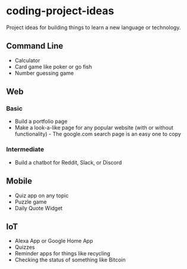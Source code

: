 # coding-project-ideas
Project ideas for building things to learn a new language or technology.

## Command Line

* Calculator
* Card game like poker or go fish
* Number guessing game

## Web

### Basic

* Build a portfolio page
* Make a look-a-like page for any popular website (with or without functionality) - The google.com search page is an easy one to copy

### Intermediate

* Build a chatbot for Reddit, Slack, or Discord

## Mobile

* Quiz app on any topic
* Puzzle game
* Daily Quote Widget

## IoT

* Alexa App or Google Home App
* Quizzes
* Reminder apps for things like recycling
* Checking the status of something like Bitcoin
